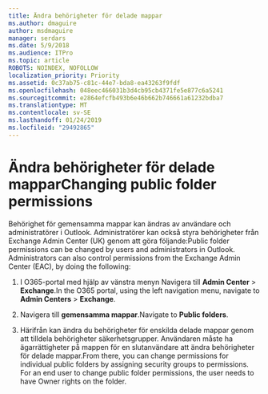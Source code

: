 ```yaml
---
title: Ändra behörigheter för delade mappar
ms.author: dmaguire
author: msdmaguire
manager: serdars
ms.date: 5/9/2018
ms.audience: ITPro
ms.topic: article
ROBOTS: NOINDEX, NOFOLLOW
localization_priority: Priority
ms.assetid: 0c37ab75-c81c-44e7-bda8-ea43263f9fdf
ms.openlocfilehash: 048eec466031b3d4cb95cb4371fe5e877c6a5241
ms.sourcegitcommit: e2864efcfb493b6e46b662b746661a61232bdba7
ms.translationtype: MT
ms.contentlocale: sv-SE
ms.lasthandoff: 01/24/2019
ms.locfileid: "29492865"
---
```

# <a name="changing-public-folder-permissions"></a><span data-ttu-id="93982-102">Ändra behörigheter för delade mappar</span><span class="sxs-lookup"><span data-stu-id="93982-102">Changing public folder permissions</span></span>

<span data-ttu-id="93982-p101">Behörighet för gemensamma mappar kan ändras av användare och administratörer i Outlook. Administratörer kan också styra behörigheter från Exchange Admin Center (UK) genom att göra följande:</span><span class="sxs-lookup"><span data-stu-id="93982-p101">Public folder permissions can be changed by users and administrators in Outlook. Administrators can also control permissions from the Exchange Admin Center (EAC), by doing the following:</span></span>
  
1. <span data-ttu-id="93982-105">I O365-portal med hjälp av vänstra menyn Navigera till **Admin Center** \> **Exchange**.</span><span class="sxs-lookup"><span data-stu-id="93982-105">In the O365 portal, using the left navigation menu, navigate to **Admin Centers** \> **Exchange**.</span></span>
    
2. <span data-ttu-id="93982-106">Navigera till **gemensamma mappar**.</span><span class="sxs-lookup"><span data-stu-id="93982-106">Navigate to **Public folders**.</span></span>
    
3. <span data-ttu-id="93982-p102">Härifrån kan ändra du behörigheter för enskilda delade mappar genom att tilldela behörigheter säkerhetsgrupper. Användaren måste ha ägarrättigheter på mappen för en slutanvändare att ändra behörigheter för delade mappar.</span><span class="sxs-lookup"><span data-stu-id="93982-p102">From there, you can change permissions for individual public folders by assigning security groups to permissions. For an end user to change public folder permissions, the user needs to have Owner rights on the folder.</span></span>
    

